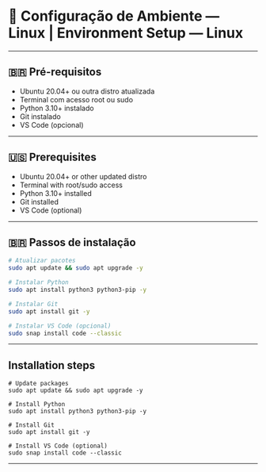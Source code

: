 # 🐧 Configuração de Ambiente — Linux | Environment Setup — Linux

---

## 🇧🇷 Pré-requisitos

- Ubuntu 20.04+ ou outra distro atualizada
- Terminal com acesso root ou sudo
- Python 3.10+ instalado
- Git instalado
- VS Code (opcional)

---

## 🇺🇸 Prerequisites

- Ubuntu 20.04+ or other updated distro
- Terminal with root/sudo access
- Python 3.10+ installed
- Git installed
- VS Code (optional)

---

## 🇧🇷 Passos de instalação

```bash
# Atualizar pacotes
sudo apt update && sudo apt upgrade -y

# Instalar Python
sudo apt install python3 python3-pip -y

# Instalar Git
sudo apt install git -y

# Instalar VS Code (opcional)
sudo snap install code --classic
```

---

## Installation steps
```
# Update packages
sudo apt update && sudo apt upgrade -y

# Install Python
sudo apt install python3 python3-pip -y

# Install Git
sudo apt install git -y

# Install VS Code (optional)
sudo snap install code --classic
```

---
